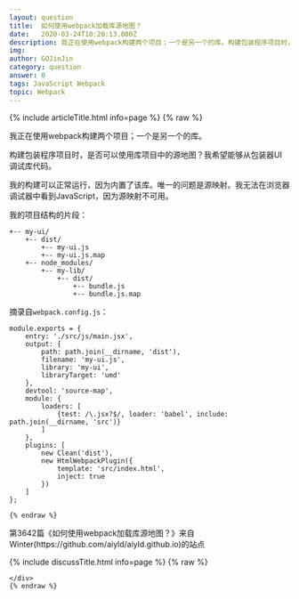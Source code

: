 ```yaml
---
layout: question
title:  如何使用webpack加载库源地图？
date:   2020-03-24T10:20:13.000Z
description: 我正在使用webpack构建两个项目；一个是另一个的库。构建包装程序项目时，是否可以使用库项目中的源地图？我希望能够从包装器UI调试库代码。我的构...
img: 
author: GOJinJin
category: question
answer: 0
tags: JavaScript Webpack
topic: Webpack
---
```

<div class="article-root">
  <div class="article">
    {% include articleTitle.html info=page %}
    {% raw %}
    <div class="article-content"><p><font style="vertical-align: inherit;"><font style="vertical-align: inherit;">我正在使用webpack构建两个项目；</font><font style="vertical-align: inherit;">一个是另一个的库。</font></font></p>

<p><font style="vertical-align: inherit;"><font style="vertical-align: inherit;">构建包装程序项目时，是否可以使用库项目中的源地图？</font><font style="vertical-align: inherit;">我希望能够从包装器UI调试库代码。</font></font></p>

<p><font style="vertical-align: inherit;"><font style="vertical-align: inherit;">我的构建可以正常运行，因为内置了该库。唯一的问题是源映射。</font><font style="vertical-align: inherit;">我无法在浏览器调试器中看到JavaScript，因为源映射不可用。</font></font></p>

<p><font style="vertical-align: inherit;"><font style="vertical-align: inherit;">我的项目结构的片段：</font></font></p>

<pre class="lang-none prettyprint-override"><code>+-- my-ui/<font></font>
    +-- dist/<font></font>
        +-- my-ui.js<font></font>
        +-- my-ui.js.map<font></font>
    +-- node_modules/<font></font>
        +-- my-lib/<font></font>
            +-- dist/<font></font>
                +-- bundle.js<font></font>
                +-- bundle.js.map<font></font>
</code></pre>

<p><font style="vertical-align: inherit;"><font style="vertical-align: inherit;">摘录自</font></font><code>webpack.config.js</code><font style="vertical-align: inherit;"><font style="vertical-align: inherit;">：</font></font></p>

<pre class="lang-js prettyprint-override"><code>module.exports = {<font></font>
    entry: './src/js/main.jsx',<font></font>
    output: {<font></font>
        path: path.join(__dirname, 'dist'),<font></font>
        filename: 'my-ui.js',<font></font>
        library: 'my-ui',<font></font>
        libraryTarget: 'umd'<font></font>
    },<font></font>
    devtool: 'source-map',<font></font>
    module: {<font></font>
        loaders: [<font></font>
            {test: /\.jsx?$/, loader: 'babel', include: path.join(__dirname, 'src')}<font></font>
        ]<font></font>
    },<font></font>
    plugins: [<font></font>
        new Clean('dist'),<font></font>
        new HtmlWebpackPlugin({<font></font>
            template: 'src/index.html',<font></font>
            inject: true<font></font>
        })<font></font>
    ]<font></font>
};<font></font>
</code></pre></div>
    {% endraw %}
  </div>
  <p class="winter_mark">第3642篇《如何使用webpack加载库源地图？》来自Winter(https://github.com/aiyld/aiyld.github.io)的站点</p>
  <div class="discuss-wrapper">
    {% include discussTitle.html info=page %}
    {% raw %}
    <div class="discuss-list">
    
    </div>
    {% endraw %}
  </div>
<div>
